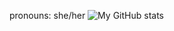 pronouns: she/her
![My GitHub stats](https://github-readme-stats.vercel.app/api?username=leonie-winter&hide=contribs,prs)
